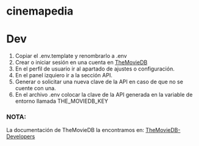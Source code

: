 # cinemapedia

# Dev

1. Copiar el .env.template y renombrarlo a .env
2. Crear o iniciar sesión en una cuenta en [TheMovieDB](https://www.themoviedb.org/)
3. En el perfil de usuario ir al apartado de ajustes o configuración.
4. En el panel izquiero ir a la sección API.
5. Generar o solicitar una nueva clave de la API en caso de que no se cuente con una.
6. En el archivo .env colocar la clave de la API generada en la variable de entorno llamada THE_MOVIEDB_KEY

### NOTA: 
La documentación de TheMovieDB la encontramos en:
[TheMovieDB-Developers](https://developer.themoviedb.org/docs/getting-started)